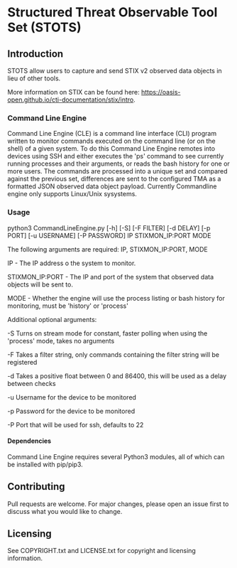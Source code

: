 # Structured Threat Observable Tool Set (STOTS)

## Introduction

STOTS allow users to capture and send STIX v2 observed data objects in lieu of other tools.

More information on STIX can be found here: https://oasis-open.github.io/cti-documentation/stix/intro.
### Command Line Engine
Command Line Engine (CLE) is a command line interface (CLI) program written to monitor commands executed on the command line (or on the shell) of a given system. To do this Command Line Engine remotes into devices using SSH and either executes the 'ps' command to see currently running processes and their arguments, or reads the bash history for one or more users. The commands are processed into a unique set and compared against the previous set, differences are sent to the configured TMA as a formatted JSON observed data object payload. Currently Commandline engine only supports Linux/Unix sysystems.

### Usage

python3 CommandLineEngine.py [-h] [-S] [-F FILTER] [-d DELAY] [-p PORT] [-u USERNAME] [-P PASSWORD] IP STIXMON_IP:PORT MODE

The following arguments are required: IP, STIXMON_IP:PORT, MODE

IP - The IP address o the system to monitor.

STIXMON_IP:PORT - The IP and port of the system that observed data objects will be sent to.

MODE - Whether the engine will use the process listing or bash history for monitoring, must be 'history' or 'process'

Additional optional arguments:

-S Turns on stream mode for constant, faster polling when using the 'process' mode, takes no arguments

-F Takes a filter string, only commands containing the filter string will be registered

-d Takes a positive float between 0 and 86400, this will be used as a delay between checks

-u Username for the device to be monitored

-p Password for the device to be monitored

-P Port that will be used for ssh, defaults to 22

#### Dependencies

Command Line Engine requires several Python3 modules, all of which can be installed with pip/pip3.

## Contributing

Pull requests are welcome. For major changes, please open an issue first to discuss what you would like to change.

## Licensing

See COPYRIGHT.txt and LICENSE.txt for copyright and licensing information.
